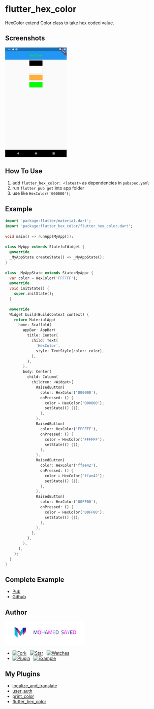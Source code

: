 # flutter_hex_color
HexColor extend Color class to take hex coded value.


## Screenshots
<img src="https://github.com/0x19950610/flutter_hex_color/blob/master/screenshot1.png?raw=true" alt="screenshot" width="200"/><span>


## How To Use
1. add `flutter_hex_color: <latest>` as dependencies in `pubspec.yaml` 
2. run `flutter pub get` into app folder
3. use like `HexColor('000000')`;

## Example
```dart
import 'package:flutter/material.dart';
import 'package:flutter_hex_color/flutter_hex_color.dart';

void main() => runApp(MyApp());

class MyApp extends StatefulWidget {
  @override
  _MyAppState createState() => _MyAppState();
}

class _MyAppState extends State<MyApp> {
  var color = HexColor('FFFFFF');
  @override
  void initState() {
    super.initState();
  }

  @override
  Widget build(BuildContext context) {
    return MaterialApp(
      home: Scaffold(
        appBar: AppBar(
          title: Center(
            child: Text(
              'HexColor',
              style: TextStyle(color: color),
            ),
          ),
        ),
        body: Center(
          child: Column(
            children: <Widget>[
              RaisedButton(
                color: HexColor('000000'),
                onPressed: () {
                  color = HexColor('000000');
                  setState(() {});
                },
              ),
              RaisedButton(
                color: HexColor('FFFFFF'),
                onPressed: () {
                  color = HexColor('FFFFFF');
                  setState(() {});
                },
              ),
              RaisedButton(
                color: HexColor('ffae42'),
                onPressed: () {
                  color = HexColor('ffae42');
                  setState(() {});
                },
              ),
              RaisedButton(
                color: HexColor('00FF00'),
                onPressed: () {
                  color = HexColor('00FF00');
                  setState(() {});
                },
              ),
            ],
          ),
        ),
      ),
    );
  }
}

```


## Complete Example
* [Pub](https://pub.dev/packages/flutter_hex_color#-example-tab-)
* [Github](https://github.com/0x19950610/flutter_hex_color/tree/master/example)


## Author
[![Mohamed Sayed](./logo.png)](https://msayed.net)

* [![Fork](https://img.shields.io/github/forks/0x19950610/flutter_hex_color?style=social)](https://github.com/0x19950610/flutter_hex_color/fork) &nbsp; [![Star](https://img.shields.io/github/stars/0x19950610/flutter_hex_color?style=social)](https://github.com/0x19950610/flutter_hex_color/stargazers) &nbsp; [![Watches](https://img.shields.io/github/watchers/0x19950610/flutter_hex_color?style=social)](https://github.com/0x19950610/flutter_hex_color/) 
* [![Plugin](https://img.shields.io/badge/Get%20library-pub-blue)](https://pub.dev/packages/flutter_hex_color) &nbsp; [![Example](https://img.shields.io/badge/Example-Ex-success)](https://pub.dev/packages/flutter_hex_color#-example-tab-)


## My Plugins
* [localize_and_translate](https://pub.dev/packages/localize_and_translate)
* [user_auth](https://pub.dev/packages/user_auth)
* [print_color](https://pub.dev/packages/print_color) 
* [flutter_hex_color](https://pub.dev/packages/flutter_hex_color) 

